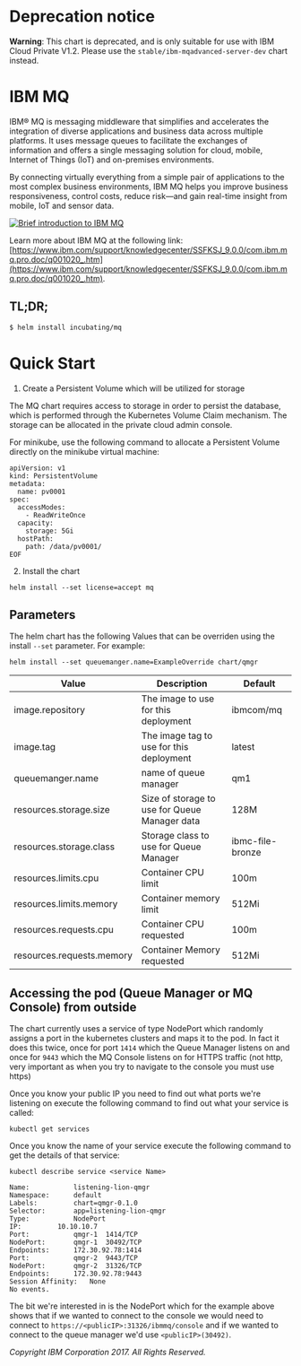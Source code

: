 # Deprecation notice

**Warning**: This chart is deprecated, and is only suitable for use with IBM Cloud Private V1.2.  Please use the `stable/ibm-mqadvanced-server-dev` chart instead. 

# IBM MQ

IBM® MQ is messaging middleware that simplifies and accelerates the integration of diverse applications and business data across multiple platforms. It uses message queues to facilitate the exchanges of information and offers a single messaging solution for cloud, mobile, Internet of Things (IoT) and on-premises environments.

By connecting virtually everything from a simple pair of applications to the most complex business environments, IBM MQ helps you improve business responsiveness, control costs, reduce risk—and gain real-time insight from mobile, IoT and sensor data.

[![Brief introduction to IBM MQ](https://img.youtube.com/vi/iHktrluYeA4/0.jpg)](https://www.youtube.com/watch?v=iHktrluYeA4)

Learn more about IBM MQ at the following link: [https://www.ibm.com/support/knowledgecenter/SSFKSJ_9.0.0/com.ibm.mq.pro.doc/q001020_.htm](https://www.ibm.com/support/knowledgecenter/SSFKSJ_9.0.0/com.ibm.mq.pro.doc/q001020_.htm).

## TL;DR;

```bash
$ helm install incubating/mq
```

# Quick Start

1. Create a Persistent Volume which will be utilized for storage

The MQ chart requires access to storage in order to persist the database, which is performed through the Kubernetes Volume Claim mechanism. The storage can be allocated in the private cloud admin console.

For minikube, use the following command to allocate a Persistent Volume directly on the minikube virtual machine:

```cat <<EOF | kubectl create -f -
apiVersion: v1
kind: PersistentVolume
metadata:
  name: pv0001
spec:
  accessModes:
    - ReadWriteOnce
  capacity:
    storage: 5Gi
  hostPath:
    path: /data/pv0001/
EOF
```

2. Install the chart

```helm install --set license=accept mq```

Parameters
------------
The helm chart has the following Values that can be overriden using the install `--set` parameter. For example:

`helm install --set queuemanger.name=ExampleOverride chart/qmgr`

| Value                     | Description                                   | Default          |
|---------------------------|-----------------------------------------------|------------------|
| image.repository          | The image to use for this deployment          | ibmcom/mq        |
| image.tag                 | The image tag to use for this deployment      | latest           |
| queuemanger.name          | name of queue manager                         | qm1              |
| resources.storage.size    | Size of storage to use for Queue Manager data | 128M             |
| resources.storage.class   | Storage class to use for Queue Manager        | ibmc-file-bronze |
| resources.limits.cpu      | Container CPU limit                           | 100m             |
| resources.limits.memory   | Container memory limit                        | 512Mi            |
| resources.requests.cpu    | Container CPU requested                       | 100m             |
| resources.requests.memory | Container Memory requested                    | 512Mi            |

Accessing the pod (Queue Manager or MQ Console) from outside
-----------------------
The chart currently uses a service of type NodePort which randomly assigns a port in the kubernetes clusters and maps it to the pod. In fact it does this twice, once for port `1414` which the Queue Manager listens on and once for `9443` which the MQ Console listens on for HTTPS traffic (not http, very important as when you try to navigate to the console you must use https)

Once you know your public IP you need to find out what ports we're listening on execute the following command to find out what your service is called:

`kubectl get services`

Once you know the name of your service execute the following command to get the details of that service:

`kubectl describe service <service Name>`

```
Name:			listening-lion-qmgr
Namespace:		default
Labels:			chart=qmgr-0.1.0
Selector:		app=listening-lion-qmgr
Type:			NodePort
IP:			10.10.10.7
Port:			qmgr-1	1414/TCP
NodePort:		qmgr-1	30492/TCP
Endpoints:		172.30.92.78:1414
Port:			qmgr-2	9443/TCP
NodePort:		qmgr-2	31326/TCP
Endpoints:		172.30.92.78:9443
Session Affinity:	None
No events.
```

The bit we're interested in is the NodePort which for the example above shows that if we wanted to connect to the console we would need to connect to `https://<publicIP>:31326/ibmmq/console` and if we wanted to connect to the queue manager we'd use `<publicIP>(30492)`.

_Copyright IBM Corporation 2017. All Rights Reserved._

